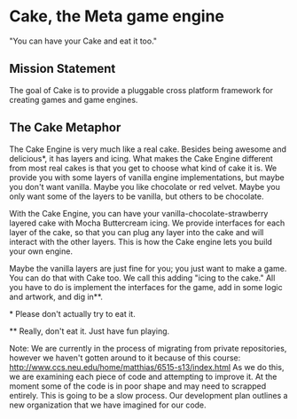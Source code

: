 # Cake, the Meta game engine #
"You can have your Cake and eat it too."

## Mission Statement ##
The goal of Cake is to provide a pluggable cross platform framework for creating games and game engines.

## The Cake Metaphor ##
The Cake Engine is very much like a real cake. Besides being awesome and delicious&#42;, it has layers and icing. What makes the Cake Engine different from most real cakes is that you get to choose what kind of cake it is. We provide you with some layers of vanilla engine implementations, but maybe you don't want vanilla. Maybe you like chocolate or red velvet. Maybe you only want some of the layers to be vanilla, but others to be chocolate.
 
With the Cake Engine, you can have your vanilla-chocolate-strawberry layered cake with Mocha Buttercream icing. We provide interfaces for each layer of the cake, so that you can plug any layer into the cake and will interact with the other layers. This is how the Cake engine lets you build your own engine. 

Maybe the vanilla layers are just fine for you; you just want to make a game. You can do that with Cake too. We call this adding "icing to the cake." All you have to do is implement the interfaces for the game, add in some logic and artwork, and dig in&#42;&#42;.


&#42; Please don't actually try to eat it.

&#42;&#42; Really, don't eat it. Just have fun playing.

Note: We are currently in the process of migrating from private repositories, however we haven't gotten around to it because of this course: http://www.ccs.neu.edu/home/matthias/6515-s13/index.html
As we do this, we are examining each piece of code and attempting to improve it. 
At the moment some of the code is in poor shape and may need to scrapped entirely.
This is going to be a slow process.
Our development plan outlines a new organization that we have imagined for our code.
